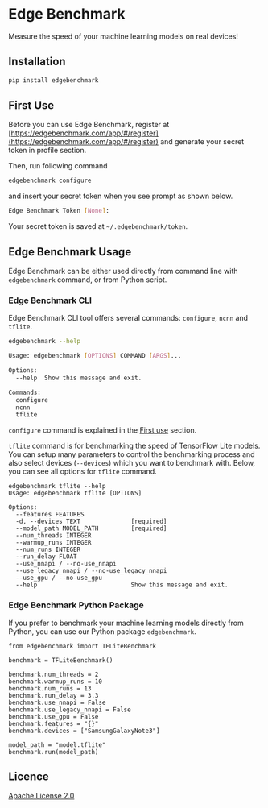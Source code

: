# Edge Benchmark

Measure the speed of your machine learning models on real devices!

## Installation

```bash
pip install edgebenchmark
```

## First Use

Before you can use Edge Benchmark, register at [https://edgebenchmark.com/app/#/register](https://edgebenchmark.com/app/#/register) and generate your secret token in profile section.

Then, run following command

```bash
edgebenchmark configure
```

and insert your secret token when you see prompt as shown below.

```bash
Edge Benchmark Token [None]:
```

Your secret token is saved at `~/.edgebenchmark/token`.

## Edge Benchmark Usage

Edge Benchmark can be either used directly from command line with `edgebenchmark` command, or from Python script.

### Edge Benchmark CLI

Edge Benchmark CLI tool offers several commands: `configure`, `ncnn` and `tflite`.

```bash
edgebenchmark --help
```

```bash
Usage: edgebenchmark [OPTIONS] COMMAND [ARGS]...

Options:
  --help  Show this message and exit.

Commands:
  configure
  ncnn
  tflite
```

`configure` command is explained in the [First use](https://github.com/bisonai/edgebenchmark#first-use) section.

`tflite` command is for benchmarking the speed of TensorFlow Lite models.
You can setup many parameters to control the benchmarking process and also select devices (`--devices`) which you want to benchmark with.
Below, you can see all options for `tflite` command.

```
edgebenchmark tflite --help
Usage: edgebenchmark tflite [OPTIONS]

Options:
  --features FEATURES
  -d, --devices TEXT              [required]
  --model_path MODEL_PATH         [required]
  --num_threads INTEGER
  --warmup_runs INTEGER
  --num_runs INTEGER
  --run_delay FLOAT
  --use_nnapi / --no-use_nnapi
  --use_legacy_nnapi / --no-use_legacy_nnapi
  --use_gpu / --no-use_gpu
  --help                          Show this message and exit.
```

### Edge Benchmark Python Package

If you prefer to benchmark your machine learning models directly from Python, you can use our Python package `edgebenchmark`.

```
from edgebenchmark import TFLiteBenchmark

benchmark = TFLiteBenchmark()

benchmark.num_threads = 2
benchmark.warmup_runs = 10
benchmark.num_runs = 13
benchmark.run_delay = 3.3
benchmark.use_nnapi = False
benchmark.use_legacy_nnapi = False
benchmark.use_gpu = False
benchmark.features = "{}"
benchmark.devices = ["SamsungGalaxyNote3"]

model_path = "model.tflite"
benchmark.run(model_path)
```


## Licence
[Apache License 2.0](https://github.com/bisonai/edgebenchmark/blob/master/LICENSE)
